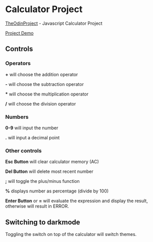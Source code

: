 # Calculator Project

[TheOdinProject](https://www.theodinproject.com/paths/foundations/courses/foundations/lessons/calculator) - Javascript Calculator Project

[Project Demo](https://phammings.github.io/calculator/)

## Controls

### Operators

**+** will choose the addition operator

**-** will choose the subtraction operator

**\*** will choose the multiplication operator

**/** will choose the division operator

### Numbers

**0-9** will input the number

**.** will input a decimal point

### Other controls

**Esc Button** will clear calculator memory (AC)

**Del Button** will delete most recent number

**;** will toggle the plus/minus function

**%** displays number as percentage (divide by 100)

**Enter Button** or **=** will evaluate the expression and display the result, otherwise will result in ERROR.

## Switching to darkmode

Toggling the switch on top of the calculator will switch themes.
